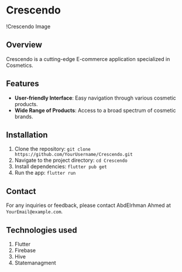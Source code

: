 # Crescendo

!Crescendo Image

## Overview
Crescendo is a cutting-edge E-commerce application specialized in Cosmetics.

## Features
- **User-friendly Interface**: Easy navigation through various cosmetic products.
- **Wide Range of Products**: Access to a broad spectrum of cosmetic brands.

## Installation
1. Clone the repository: `git clone https://github.com/YourUsername/Crescendo.git`
2. Navigate to the project directory: `cd Crescendo`
3. Install dependencies: `flutter pub get`
4. Run the app: `flutter run`

## Contact
For any inquiries or feedback, please contact AbdElrhman Ahmed at `YourEmail@example.com`.

## Technologies used
1. Flutter
2. Firebase
3. Hive
4. Statemanagment
